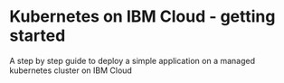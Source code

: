# Kubernetes on IBM Cloud - getting started
A step by step guide to deploy a simple application on a managed kubernetes cluster on IBM Cloud
